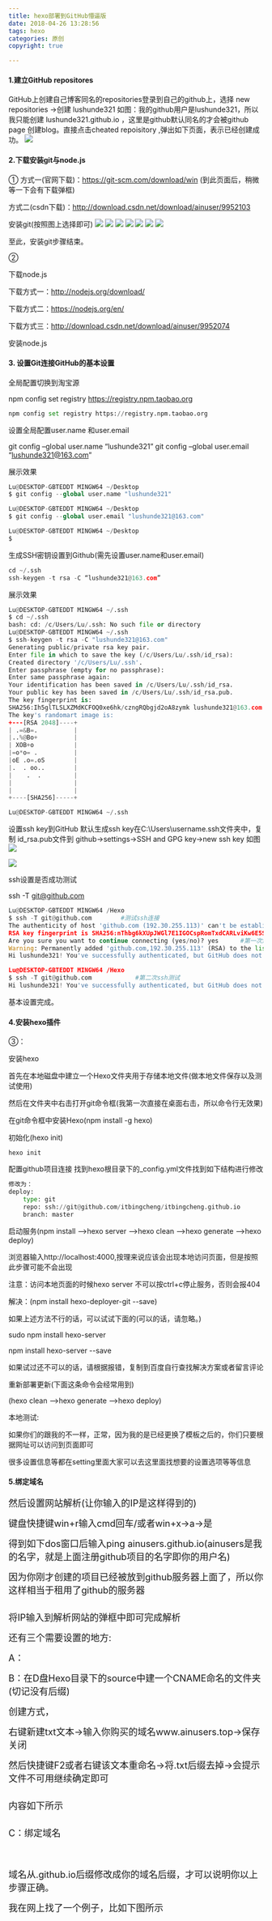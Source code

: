 ```yaml
---
title: hexo部署到GitHub懵逼版
date: 2018-04-26 13:28:56
tags: hexo
categories: 原创
copyright: true

---
```


#### 1.建立GitHub repositores

GitHub上创建自己博客同名的repositories登录到自己的github上，选择 new repositories ->创建 lushunde321 如图：我的github用户是lushunde321，所以我只能创建 lushunde321.github.io ，这里是github默认同名的才会被github page 创建blog。直接点击cheated repoisitory ,弹出如下页面，表示已经创建成功。
![](http://ohl8u210m.bkt.clouddn.com/9-1.png)

#### 2.下载安装git与node.js
①
方式一(官网下载)：https://git-scm.com/download/win (到此页面后，稍微等一下会有下载弹框)

方式二(csdn下载)：http://download.csdn.net/download/ainuser/9952103

安装git(按照图上选择即可)
![](http://ohl8u210m.bkt.clouddn.com/9-2.jpg)
![](http://ohl8u210m.bkt.clouddn.com/9-3.jpg)
![](http://ohl8u210m.bkt.clouddn.com/9-4.jpg)
![](http://ohl8u210m.bkt.clouddn.com/9-5.jpg)
![](http://ohl8u210m.bkt.clouddn.com/9-6.jpg)
![](http://ohl8u210m.bkt.clouddn.com/9-7.jpg)
![](http://ohl8u210m.bkt.clouddn.com/9-8.jpg)

至此，安装git步骤结束。

②

下载node.js

下载方式一：http://nodejs.org/download/

下载方式二：https://nodejs.org/en/

下载方式三：http://download.csdn.net/download/ainuser/9952074

安装node.js
#### 3. 设置Git连接GitHub的基本设置

全局配置切换到淘宝源

npm config set registry https://registry.npm.taobao.org
```python
npm config set registry https://registry.npm.taobao.org
```
设置全局配置user.name 和user.email

git config –global user.name “lushunde321” 
git config –global user.email “lushunde321@163.com”

展示效果
```Python
Lu@DESKTOP-GBTEDDT MINGW64 ~/Desktop
$ git config --global user.name "lushunde321"

Lu@DESKTOP-GBTEDDT MINGW64 ~/Desktop
$ git config --global user.email "lushunde321@163.com"

Lu@DESKTOP-GBTEDDT MINGW64 ~/Desktop
$

```
生成SSH密钥设置到Github(需先设置user.name和user.email)
```python
cd ~/.ssh 
ssh-keygen -t rsa -C “lushunde321@163.com”
```
展示效果
```python
Lu@DESKTOP-GBTEDDT MINGW64 ~/.ssh
$ cd ~/.ssh
bash: cd: /c/Users/Lu/.ssh: No such file or directory
Lu@DESKTOP-GBTEDDT MINGW64 ~/.ssh
$ ssh-keygen -t rsa -C "lushunde321@163.com"
Generating public/private rsa key pair.
Enter file in which to save the key (/c/Users/Lu/.ssh/id_rsa):
Created directory '/c/Users/Lu/.ssh'.
Enter passphrase (empty for no passphrase):
Enter same passphrase again:
Your identification has been saved in /c/Users/Lu/.ssh/id_rsa.
Your public key has been saved in /c/Users/Lu/.ssh/id_rsa.pub.
The key fingerprint is:
SHA256:Ih5glTLSLXZMdKCFOQ0xe6hk/czngRQbgjd2oA8zymk lushunde321@163.com
The key's randomart image is:
+---[RSA 2048]----+
| .=&B=.          |
|..%@Bo+          |
| XOB+o           |
|=o*o= .          |
|oE .o=.oS        |
|.  . oo..        |
|    .  .         |
|                 |
|                 |
+----[SHA256]-----+

Lu@DESKTOP-GBTEDDT MINGW64 ~/.ssh
```
设置ssh key到GitHub 
默认生成ssh key在C:\Users\username.ssh文件夹中，复制 id_rsa.pub文件到 github->settings->SSH and GPG key->new ssh key 如图 
![](http://ohl8u210m.bkt.clouddn.com/9-9.png)

![](http://ohl8u210m.bkt.clouddn.com/9-10.png)

ssh设置是否成功测试

ssh -T git@github.com
```python
Lu@DESKTOP-GBTEDDT MINGW64 /Hexo
$ ssh -T git@github.com        #测试ssh连接
The authenticity of host 'github.com (192.30.255.113)' can't be established.
RSA key fingerprint is SHA256:nThbg6kXUpJWGl7E1IGOCspRomTxdCARLviKw6E5SY8.
Are you sure you want to continue connecting (yes/no)? yes      #第一次测试，yes即可
Warning: Permanently added 'github.com,192.30.255.113' (RSA) to the list of known hosts.
Hi lushunde321! You've successfully authenticated, but GitHub does not provide shell access.

Lu@DESKTOP-GBTEDDT MINGW64 /Hexo
$ ssh -T git@github.com            #第二次ssh测试
Hi lushunde321! You've successfully authenticated, but GitHub does not provide shell access.
```
基本设置完成。
#### 4.安装hexo插件
③：

安装hexo

首先在本地磁盘中建立一个Hexo文件夹用于存储本地文件(做本地文件保存以及测试使用)



然后在文件夹中右击打开git命令框(我第一次直接在桌面右击，所以命令行无效果)



在git命令框中安装Hexo(npm
 install -g hexo)



初始化(hexo init)
```
hexo init
```
配置github项目连接
找到hexo根目录下的_config.yml文件找到如下结构进行修改
```python
修改为：
deploy:
 	type: git
    repo: ssh://git@github.com/itbingcheng/itbingcheng.github.io
    branch: master
```
启动服务(npm install -->hexo server -->hexo clean -->hexo generate -->hexo deploy)



浏览器输入http://localhost:4000,按理来说应该会出现本地访问页面，但是按照此步骤可能不会出现

注意：访问本地页面的时候hexo server 不可以按ctrl+c停止服务，否则会报404

解决：(npm install hexo-deployer-git --save)



如果上述方法不行的话，可以试试下面的(可以的话，请忽略。)

sudo
 npm install hexo-server

npm
 install hexo-server --save

如果试过还不可以的话，请根据报错，复制到百度自行查找解决方案或者留言评论

重新部署更新(下面这条命令会经常用到)

(hexo
 clean -->hexo generate -->hexo deploy)

本地测试:



如果你们的跟我的不一样，正常，因为我的是已经更换了模板之后的，你们只要根据网址可以访问到页面即可



很多设置信息等都在setting里面大家可以去这里面找想要的设置选项等等信息
#### 5.绑定域名
<p><span style="font-size:18px;">然后设置网站解析(让你输入的IP是这样得到的)</span></p>
<p><span style="font-size:18px;">键盘快捷键win+r输入cmd回车/或者win+x-&gt;a-&gt;是</span></p>
<p><span style="font-size:18px;">得到如下dos窗口后输入ping ainusers.github.io(ainusers是我的名字，就是上面注册github项目的名字即你的用户名)</span></p>
<p><span style="font-size:18px;">因为你刚才创建的项目已经被放到github服务器上面了，所以你这样相当于租用了github的服务器</span></p>
<p><span style="font-size:18px;"><img src="https://img-blog.csdn.net/20170827115339257?watermark/2/text/aHR0cDovL2Jsb2cuY3Nkbi5uZXQvQWluVXNlcg==/font/5a6L5L2T/fontsize/400/fill/I0JBQkFCMA==/dissolve/70/gravity/Center" alt=""><br></span></p>
<p><span style="font-size:18px;">将IP输入到解析网站的弹框中即可完成解析</span></p>
<p><span style="font-size:18px;">还有三个需要设置的地方:</span></p>
<p><span style="font-size:18px;">A：<img src="https://img-blog.csdn.net/20170827115652192?watermark/2/text/aHR0cDovL2Jsb2cuY3Nkbi5uZXQvQWluVXNlcg==/font/5a6L5L2T/fontsize/400/fill/I0JBQkFCMA==/dissolve/70/gravity/Center" alt=""></span></p>
<p><span style="font-size:18px;">B：在D盘Hexo目录下的source中建一个CNAME命名的文件夹(切记没有后缀)</span></p>
<p><span style="font-size:18px;">创建方式，</span></p>
<p><span style="font-size:18px;">右键新建txt文本-&gt;输入你购买的域名www.ainusers.top-&gt;保存关闭</span></p>
<p><span style="font-size:18px;">然后快捷键F2或者右键该文本重命名-&gt;将.txt后缀去掉-&gt;会提示文件不可用继续确定即可</span></p>
<p><span style="font-size:18px;"><img src="https://img-blog.csdn.net/20170827120127610?watermark/2/text/aHR0cDovL2Jsb2cuY3Nkbi5uZXQvQWluVXNlcg==/font/5a6L5L2T/fontsize/400/fill/I0JBQkFCMA==/dissolve/70/gravity/Center" alt=""></span></p>
<p><span style="font-size:18px;">内容如下所示</span></p>
<p><img src="https://img-blog.csdn.net/20170827120144791?watermark/2/text/aHR0cDovL2Jsb2cuY3Nkbi5uZXQvQWluVXNlcg==/font/5a6L5L2T/fontsize/400/fill/I0JBQkFCMA==/dissolve/70/gravity/Center" alt="" style="font-size:18px;"></p>
<p><span style="font-size:18px;">C：绑定域名</span><img src="https://img-blog.csdn.net/20170827120657763?watermark/2/text/aHR0cDovL2Jsb2cuY3Nkbi5uZXQvQWluVXNlcg==/font/5a6L5L2T/fontsize/400/fill/I0JBQkFCMA==/dissolve/70/gravity/Center" alt=""></p>
<p><img src="https://img-blog.csdn.net/20170827120723514?watermark/2/text/aHR0cDovL2Jsb2cuY3Nkbi5uZXQvQWluVXNlcg==/font/5a6L5L2T/fontsize/400/fill/I0JBQkFCMA==/dissolve/70/gravity/Center" alt=""><br></p>
<p><img src="https://img-blog.csdn.net/20170827120739967?watermark/2/text/aHR0cDovL2Jsb2cuY3Nkbi5uZXQvQWluVXNlcg==/font/5a6L5L2T/fontsize/400/fill/I0JBQkFCMA==/dissolve/70/gravity/Center" alt=""><br></p>
<p><img src="https://img-blog.csdn.net/20170827120758281?watermark/2/text/aHR0cDovL2Jsb2cuY3Nkbi5uZXQvQWluVXNlcg==/font/5a6L5L2T/fontsize/400/fill/I0JBQkFCMA==/dissolve/70/gravity/Center" alt=""><br></p>
<p><span style="font-size:18px;">域名从.github.io后缀修改成你的域名后缀，才可以说明你以上步骤正确。</span></p>
<p><span style="font-size:18px;">我在网上找了一个例子，比如下图所示</span></p>
<p><span style="font-size:18px;"><img src="https://img-blog.csdn.net/20170827121118409?watermark/2/text/aHR0cDovL2Jsb2cuY3Nkbi5uZXQvQWluVXNlcg==/font/5a6L5L2T/fontsize/400/fill/I0JBQkFCMA==/dissolve/70/gravity/Center" alt=""><br></span></p>